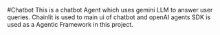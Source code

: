 #Chatbot
This is a chatbot Agent which uses gemini LLM to answer user queries.
Chainlit is used to main ui of chatbot and openAI agents SDK is used as a Agentic Framework in this project.
